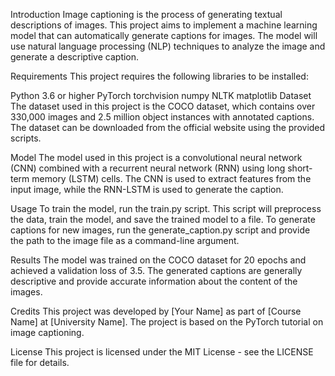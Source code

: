 Introduction
Image captioning is the process of generating textual descriptions of images. This project aims to implement a machine learning model that can automatically generate captions for images. The model will use natural language processing (NLP) techniques to analyze the image and generate a descriptive caption.

Requirements
This project requires the following libraries to be installed:

Python 3.6 or higher
PyTorch
torchvision
numpy
NLTK
matplotlib
Dataset
The dataset used in this project is the COCO dataset, which contains over 330,000 images and 2.5 million object instances with annotated captions. The dataset can be downloaded from the official website using the provided scripts.

Model
The model used in this project is a convolutional neural network (CNN) combined with a recurrent neural network (RNN) using long short-term memory (LSTM) cells. The CNN is used to extract features from the input image, while the RNN-LSTM is used to generate the caption.

Usage
To train the model, run the train.py script. This script will preprocess the data, train the model, and save the trained model to a file. To generate captions for new images, run the generate_caption.py script and provide the path to the image file as a command-line argument.

Results
The model was trained on the COCO dataset for 20 epochs and achieved a validation loss of 3.5. The generated captions are generally descriptive and provide accurate information about the content of the images.

Credits
This project was developed by [Your Name] as part of [Course Name] at [University Name]. The project is based on the PyTorch tutorial on image captioning.

License
This project is licensed under the MIT License - see the LICENSE file for details.
